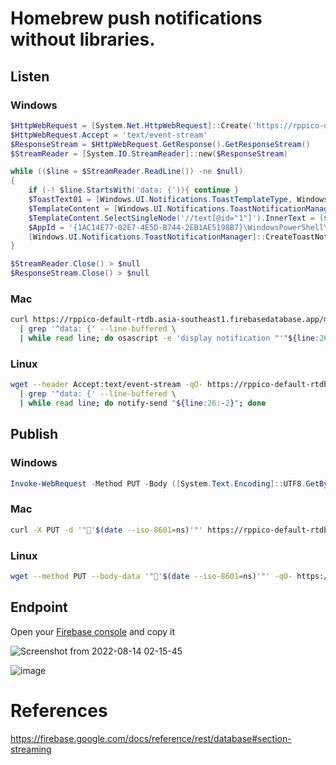 # Homebrew push notifications without libraries.

## Listen

### Windows

```powershell
$HttpWebRequest = [System.Net.HttpWebRequest]::Create('https://rppico-default-rtdb.asia-southeast1.firebasedatabase.app/msg.json')
$HttpWebRequest.Accept = 'text/event-stream'
$ResponseStream = $HttpWebRequest.GetResponse().GetResponseStream()
$StreamReader = [System.IO.StreamReader]::new($ResponseStream)

while (($line = $StreamReader.ReadLine()) -ne $null)
{    
    if (-! $line.StartsWith('data: {')){ continue }
    $ToastText01 = [Windows.UI.Notifications.ToastTemplateType, Windows.UI.Notifications, ContentType = WindowsRuntime]::ToastText01
    $TemplateContent = [Windows.UI.Notifications.ToastNotificationManager,Windows.UI.Notifications, ContentType = WindowsRuntime]::GetTemplateContent($ToastText01)
    $TemplateContent.SelectSingleNode('//text[@id="1"]').InnerText = ($line.Substring(6) | ConvertFrom-Json).data
    $AppId = '{1AC14E77-02E7-4E5D-B744-2EB1AE5198B7}\WindowsPowerShell\v1.0\powershell.exe'
    [Windows.UI.Notifications.ToastNotificationManager]::CreateToastNotifier($AppId).Show($TemplateContent)
}

$StreamReader.Close() > $null
$ResponseStream.Close() > $null
```

### Mac

```bash
curl https://rppico-default-rtdb.asia-southeast1.firebasedatabase.app/msg.json -H Accept:text/event-stream --no-buffer \
  | grep '^data: {' --line-buffered \
  | while read line; do osascript -e 'display notification "'"${line:26:-2}"'"'; done
```

### Linux

```bash
wget --header Accept:text/event-stream -qO- https://rppico-default-rtdb.asia-southeast1.firebasedatabase.app/msg.json \
  | grep '^data: {' --line-buffered \
  | while read line; do notify-send "${line:26:-2}"; done
```

## Publish

### Windows

```powershell
Invoke-WebRequest -Method PUT -Body ([System.Text.Encoding]::UTF8.GetBytes("`"🕊$(date -Format yyyy-MM-ddTHH:mm:ss.fff)`"")) https://rppico-default-rtdb.asia-southeast1.firebasedatabase.app/msg.json
```

### Mac

```bash
curl -X PUT -d '"🐥'$(date --iso-8601=ns)'"' https://rppico-default-rtdb.asia-southeast1.firebasedatabase.app/msg.json
```

### Linux

```bash
wget --method PUT --body-data '"🐧'$(date --iso-8601=ns)'"' -qO- https://rppico-default-rtdb.asia-southeast1.firebasedatabase.app/msg.json
```

## Endpoint

Open your [Firebase console](https://console.firebase.google.com/) and copy it

![Screenshot from 2022-08-14 02-15-45](https://user-images.githubusercontent.com/12811398/184504259-5bf12e7a-c2c4-438c-af09-52632830ff15.jpg)

![image](https://user-images.githubusercontent.com/12811398/184505058-3a7e5885-31d6-48cf-a026-baf32b4735d2.png)

# References

https://firebase.google.com/docs/reference/rest/database#section-streaming
